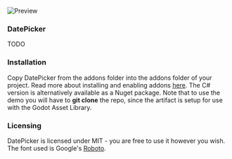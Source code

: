 ![Preview](https://i.imgur.com/c9fIzic.png)

### DatePicker
TODO

### Installation
Copy DatePicker from the addons folder into the addons folder of your project. Read more about installing and enabling addons [here](https://docs.godotengine.org/en/stable/tutorials/plugins/editor/installing_plugins.html). The C# version is alternatively available as a Nuget package. Note that to use the demo you will have to **git clone** the repo, since the artifact is setup for use with the Godot Asset Library.

### Licensing
DatePicker is licensed under MIT - you are free to use it however you wish. The font used is Google's [Roboto](https://fonts.google.com/specimen/Roboto).